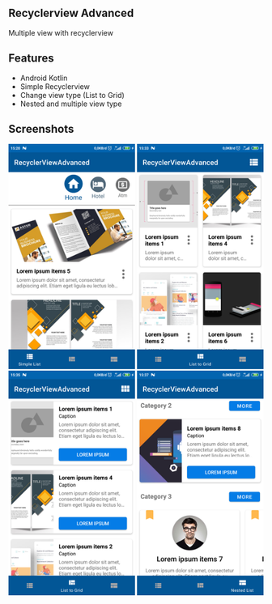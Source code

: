 ## Recyclerview Advanced

Multiple view with recyclerview

## Features
- Android Kotlin
- Simple Recyclerview
- Change view type (List to Grid)
- Nested and multiple view type

## Screenshots
<p align="center">
    <img src="screenshot/1-simple-list.png" width="250" title="hover text">
    <img src="screenshot/2-change-view-to-grid.png" width="250" alt="accessibility text">
    <img src="screenshot/3-change-view-to-list.png" width="250" alt="accessibility text">
    <img src="screenshot/4-nested-list-multiple-view-type.png" width="250" alt="accessibility text">
</p>

